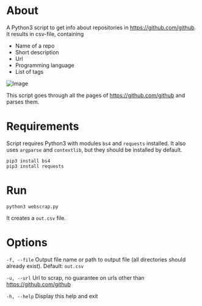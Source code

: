 # About
A Python3 script to get info about repositories in https://github.com/github. It results in csv-file, containing
- Name of a repo
- Short description
- Url
- Programming language
- List of tags

![Image](https://raw.github.com/SvyatSheypak/webscrapping_github/master/screenshot.png')

This script goes through all the pages of https://github.com/github and parses them.

# Requirements
Script requires Python3 with modules `bs4` and `requests` installed. It also uses  `argparse` and `contextlib`, but they should be installed by default.
```
pip3 install bs4
pip3 install requests
```

# Run
```
python3 webscrap.py
```
It creates a `out.csv` file. 

# Options
`-f, --file` 
        Output file name or path to output file (all directories should already exist). Default: `out.csv`
        
`-u, --url`
        Url to scrap, no guarantee on urls other than https://github.com/github

`-h, --help`
        Display this help and exit

